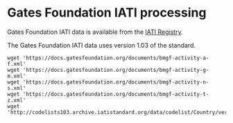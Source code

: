 # Gates Foundation IATI processing

Gates Foundation IATI data is available from the [IATI
Registry](https://iatiregistry.org/publisher/bmgf).

The Gates Foundation IATI data uses version 1.03 of the standard.

    wget 'https://docs.gatesfoundation.org/documents/bmgf-activity-a-f.xml'
    wget 'https://docs.gatesfoundation.org/documents/bmgf-activity-g-m.xml'
    wget 'https://docs.gatesfoundation.org/documents/bmgf-activity-n-s.xml'
    wget 'https://docs.gatesfoundation.org/documents/bmgf-activity-t-z.xml'
    wget 'http://codelists103.archive.iatistandard.org/data/codelist/Country/version/1.01/lang/en.csv'

